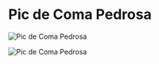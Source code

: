
Pic de Coma Pedrosa
===================


![Pic de Coma Pedrosa](https://www.thebestviewpoints.com/wp-content/uploads/2020/05/AAA5290-Panorama.jpg)

![Pic de Coma Pedrosa](https://www.thebestviewpoints.com/wp-content/uploads/2020/05/AAA5205.jpg)